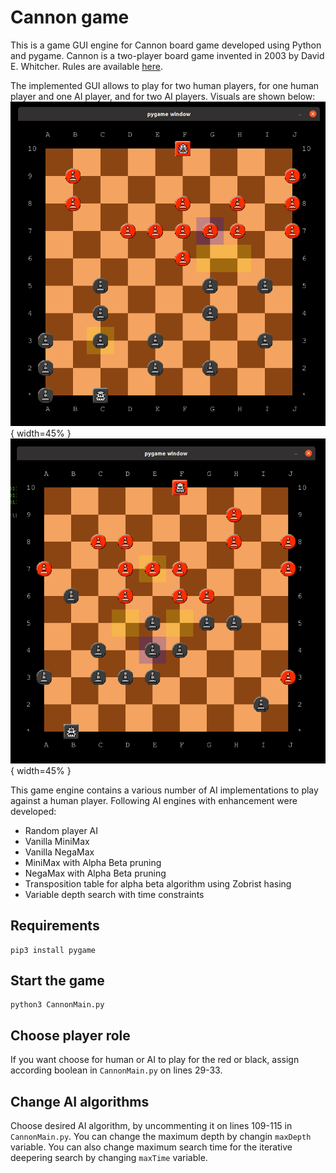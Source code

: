 # Cannon game

This is a game GUI engine for Cannon board game developed using Python and pygame.
Cannon is a two-player board game invented in 2003 by David E. Whitcher.
Rules are available [here](https://www.iggamecenter.com/info/en/cannon.html).

The implemented GUI allows to play for two human players, for one human player and one AI player, and for two AI players. Visuals are shown below:
![gui1](./images/gui1.png){ width=45% }
![gui2](./images/gui2.png){ width=45% }

This game engine contains a various number of AI implementations to play against a human player.
Following AI engines with enhancement were developed:
* Random player AI
* Vanilla MiniMax
* Vanilla NegaMax
* MiniMax with Alpha Beta pruning
* NegaMax with Alpha Beta pruning
* Transposition table for alpha beta algorithm using Zobrist hasing
* Variable depth search with time constraints

## Requirements

```
pip3 install pygame
```

## Start the game

```
python3 CannonMain.py
```

## Choose player role

If you want choose for human or AI to play for the red or black, assign according boolean in `CannonMain.py` on lines 29-33.


## Change AI algorithms

Choose desired AI algorithm, by uncommenting it on lines 109-115 in `CannonMain.py`.
You can change the maximum depth by changin `maxDepth` variable.
You can also change maximum search time for the iterative deepering search by changing `maxTime` variable.
